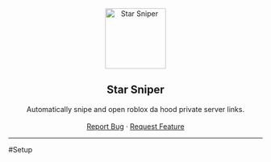 <div align="center">
  <a href="https://github.com/up2rival/Star-Sniper">
    <img src="https://tr.rbxcdn.com/fa6eea0705c6ab9727756793684d581b/420/420/Image/Png" alt="Star Sniper" width="120" height="120">
  </a>
  <h2 align="center">Star Sniper</h3>
  <p align="center">
    Automatically snipe and open roblox da hood private server links.
    <br />
    <br />
    <a href="https://github.com/up2rival/Star-Sniper/issues">Report Bug</a>
    ·
    <a href="https://github.com/up2rival/Star-Sniper/issues">Request Feature</a>
  </p>
</div>


----------------------------------

#Setup
